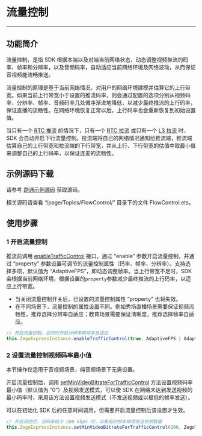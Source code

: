 # 流量控制

---

## 功能简介

流量控制，是指 SDK 根据本端以及对端当前网络状态，动态调整视频推流的码率、帧率和分辨率，以及音频码率，自动适应当前网络环境及网络波动，从而保证音视频能流畅推送。

流量控制的原理是基于当前网络情况，对用户的网络环境建模并估算它的上行带宽。如果当前上行带宽小于设置的推流码率，则会通过配置的选项分别从视频码率、分辨率、帧率、音频码率几处循序渐进地降低，以减少最终推流的上行码率，保证直播的流畅性。在网络环境恢复正常以后，上行码率也会重新恢复到初始设置值。

当只有一个 [RTC 推流](/glossary/term-explanation#rtc-推流) 的情况下，只有一个 [RTC 拉流](/glossary/term-explanation#rtc-推流) 或只有一个 [L3 拉流](/glossary/term-explanation#拉流) 时，SDK 会自动开启下行流量控制。拉流端将自己的网络情况通知给推流端，推流端估算自己的上行带宽和拉流端的下行带宽，并从上行、下行带宽的估值中取最小值来调整自己的上行码率，以保证连麦的流畅性。

## 示例源码下载

请参考 [跑通示例源码](https://doc-zh.zego.im/article/19408) 获取源码。

相关源码请查看 “/page/Topics/FlowControl/” 目录下的文件 FlowControl.ets。


## 使用步骤

### 1 开启流量控制

推流前调用 [enableTrafficControl](https://doc-zh.zego.im/unique-api/express-video-sdk/zh/ets_ohos/classes/_zegoexpressengine_.zegoexpressengine.html#enabletrafficcontrol) 接口，通过 “enable” 参数开启流量控制，并通过 “property” 参数设置可调节的流量控制属性（码率、帧率、分辨率）。支持选择多项，默认值为 “AdaptiveFPS”，即动态调整帧率。当上行带宽不足时，SDK 会根据当前网络环境，根据设置的`property`参数减少最终推流的上行码率，以适应上行带宽。

<Warning title="注意">


- 当关闭流量控制开关后，已设置的流量控制属性 “property” 也将失效。
- 在不同场景下，流量控制的属性设置不同。例如秀场直播场景需要保证视频流畅性，推荐选择分辨率自适应；教育场景需要保证清晰度，推荐选择帧率自适应。

</Warning>



```ts
// 开启流量控制，且同时开启分辨率和帧率自适应
this.ZegoExpressInstance.enableTrafficControl(true, AdaptiveFPS | AdaptiveResolution);
```

### 2 设置流量控制视频码率最小值

<Note title="说明">
本节操作仅适用于音视频场景，纯音频场景下无需设置。
</Note>

开启流量控制后，调用 [setMinVideoBitrateForTrafficControl](https://doc-zh.zego.im/unique-api/express-video-sdk/zh/ets_ohos/classes/_zegoexpressengine_.zegoexpressengine.html#setminvideobitratefortrafficcontrol) 方法设置视频码率最小值（默认值为 “0”）及视频发送模式，可以使 SDK 在网络未达到发送视频的最小码率时，采用该方法设置视频发送模式（不发送视频或以极低的帧率发送）。

<Warning title="注意">
可以在初始化 SDK 后的任意时间调用，但需要开启流量控制后该设置才生效。
</Warning>



```ts
// 开启流控后，当码率低于 200 kbps 时，以极低的帧率继续发送视频数据
this.ZegoExpressInstance.setMinVideoBitrateForTrafficControl(200, ZegoTrafficControlMinVideoBitrateMode.UltraLowFPS);
```
